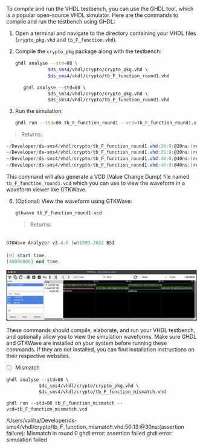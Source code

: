 To compile and run the VHDL testbench, you can use the GHDL tool, which is a popular open-source VHDL simulator. Here are the commands to compile and run the testbench using GHDL:

1. Open a terminal and navigate to the directory containing your VHDL files (`crypto_pkg.vhd` and `tb_F_function.vhd`).

2. Compile the `crypto_pkg` package along with the testbench:

   ```sh
   ghdl analyse --std=08 \                                              
               $ds_sms4/vhdl/crypto/crypto_pkg.vhd \
               $ds_sms4/vhdl/crypto/tb_F_function_round1.vhd
   ```

   ```
      ghdl analyse --std=08 \
               $ds_sms4/vhdl/crypto/crypto_pkg.vhd \
               $ds_sms4/vhdl/crypto/tb_F_function_round1.vhd
   ```

5. Run the simulation:
   ```sh
   ghdl run --std=08 tb_F_function_round1 --vcd=tb_F_function_round1.vcd
   ```
> Returns:
```powershell
~/Developer/ds-sms4/vhdl/crypto/tb_F_function_round1.vhd:34:9:@20ns:(report note): Test Vector 1: F_in = 0123456789ABCDEFFEDCBA9876543210
~/Developer/ds-sms4/vhdl/crypto/tb_F_function_round1.vhd:35:9:@20ns:(report note): Test Vector 1: F_out = 89ABCDEFFEDCBA987654321027FAD345
~/Developer/ds-sms4/vhdl/crypto/tb_F_function_round1.vhd:48:9:@40ns:(report note): Test Vector 2: F_in = 89ABCDEFFEDCBA987654321027FAD345
~/Developer/ds-sms4/vhdl/crypto/tb_F_function_round1.vhd:49:9:@40ns:(report note): Test Vector 2: F_out = FEDCBA987654321027FAD345A18B4CB2
```

   This command will also generate a VCD (Value Change Dump) file named `tb_F_function_round1.vcd` which you can use to view the waveform in a waveform viewer like GTKWave.

6. (Optional) View the waveform using GTKWave:
   ```sh
   gtkwave tb_F_function_round1.vcd
   ```
   >Returns:
```powershell

GTKWave Analyzer v3.4.0 (w)1999-2022 BSI

[0] start time.
[40000000] end time.
```

<img src=images/tb_F_function_1.png width='' height='' > </img>


These commands should compile, elaborate, and run your VHDL testbench, and optionally allow you to view the simulation waveforms. Make sure GHDL and GTKWave are installed on your system before running these commands. If they are not installed, you can find installation instructions on their respective websites.

- [ ] Mismatch

```
ghdl analyse --std=08 \                                
            $ds_sms4/vhdl/crypto/crypto_pkg.vhd \
            $ds_sms4/vhdl/crypto/tb_F_function_mismatch.vhd 
```

```
ghdl run --std=08 tb_F_function_mismatch --vcd=tb_F_function_mismatch.vcd
```

/Users/valiha/Developer/ds-sms4/vhdl/crypto/tb_F_function_mismatch.vhd:50:13:@30ns:(assertion failure): Mismatch in round 0
ghdl:error: assertion failed
ghdl:error: simulation failed